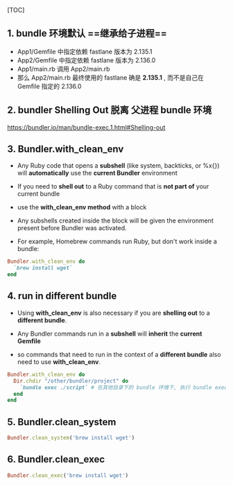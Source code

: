 [TOC]



## 1. bundle 环境默认 ==继承给子进程==

- App1/Gemfile 中指定依赖 fastlane 版本为 2.135.1
- App2/Gemfile 中指定依赖 fastlane 版本为 2.136.0
- App1/main.rb 调用 App2/main.rb
- 那么 App2/main.rb 最终使用的 fastlane 确是 **2.135.1** , 而不是自己在 Gemfile 指定的 2.136.0



## 2. bundler Shelling Out 脱离 父进程 bundle 环境

https://bundler.io/man/bundle-exec.1.html#Shelling-out



## 3. Bundler.with_clean_env

- Any Ruby code that opens a **subshell** (like system, backticks, or %x{}) will **automatically** use the **current Bundler** environment

- If you need to **shell out** to a Ruby command that is **not part of** your current bundle

- use the **with_clean_env method** with a block

- Any subshells created inside the block will be given the environment present before Bundler was activated.

- For example, Homebrew commands run Ruby, but don't work inside a bundle:

```ruby
Bundler.with_clean_env do
  `brew install wget`
end
```



## 4. run in different bundle

- Using **with_clean_env** is also necessary if you are **shelling out** to a **different bundle**.

- Any Bundler commands run in a **subshell** will **inherit** the **current Gemfile**

- so commands that need to run in the context of a **different bundle** also need to use **with_clean_env**.

```ruby
Bundler.with_clean_env do
  Dir.chdir "/other/bundler/project" do
    `bundle exec ./script` # 在其他目录下的 bundle 环境下, 执行 bundle exec ...
  end
end
```



## 5. Bundler.clean_system

```ruby
Bundler.clean_system('brew install wget')
```



## 6. Bundler.clean_exec

```ruby
Bundler.clean_exec('brew install wget')
```



